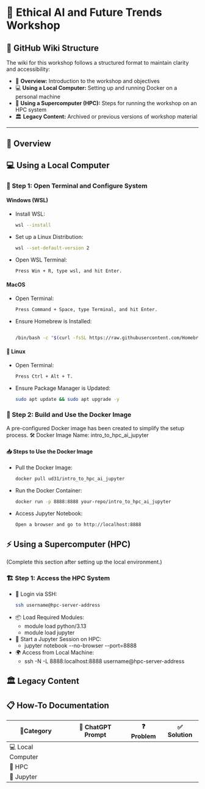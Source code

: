 # 🧠 Ethical AI and Future Trends Workshop

## 📂 GitHub Wiki Structure  
The wiki for this workshop follows a structured format to maintain clarity and accessibility:  

- 📜 **Overview:** Introduction to the workshop and objectives  
- 💻 **Using a Local Computer:** Setting up and running Docker on a personal machine  
- 🏢 **Using a Supercomputer (HPC):** Steps for running the workshop on an HPC system  
- 🏛️ **Legacy Content:** Archived or previous versions of workshop material  

---

## 📜 Overview  

## 💻 Using a Local Computer  

### 🔧 Step 1: Open Terminal and Configure System  

#### Windows (WSL)  
- Install WSL:  
  ```sh
  wsl --install
- Set up a Linux Distribution:
  ```sh
  wsl --set-default-version 2
- Open WSL Terminal:
  ```sh
  Press Win + R, type wsl, and hit Enter.

#### MacOS
- Open Terminal:
  ```sh
  Press Command + Space, type Terminal, and hit Enter.
- Ensure Homebrew is Installed:
  ```sh

  /bin/bash -c "$(curl -fsSL https://raw.githubusercontent.com/Homebrew/install/HEAD/install.sh)"

#### 🐧 Linux
- Open Terminal:
  ```sh
  Press Ctrl + Alt + T.
- Ensure Package Manager is Updated:
  ```sh
  sudo apt update && sudo apt upgrade -y

### 🔧 Step 2: Build and Use the Docker Image
A pre-configured Docker image has been created to simplify the setup process.
🛠 Docker Image Name: intro_to_hpc_ai_jupyter

#### 📥 Steps to Use the Docker Image
- Pull the Docker Image:
  ````sh
  docker pull ud31/intro_to_hpc_ai_jupyter
- Run the Docker Container:
  ```sh
  docker run -p 8888:8888 your-repo/intro_to_hpc_ai_jupyter
- Access Jupyter Notebook:
  ```sh
  Open a browser and go to http://localhost:8888


## ⚡ Using a Supercomputer (HPC)
(Complete this section after setting up the local environment.)

### 🏗 Step 1: Access the HPC System

- 🔑 Login via SSH:
  ```sh
  ssh username@hpc-server-address
- 📦 Load Required Modules:
  - module load python/3.13
  - module load jupyter
- 📡 Start a Jupyter Session on HPC:
  - jupyter notebook --no-browser --port=8888
- 🌍 Access from Local Machine:
  - ssh -N -L 8888:localhost:8888 username@hpc-server-address

## 🏛️ Legacy Content

## 📋 How-To Documentation

| 📂Category | 🤖 ChatGPT Prompt | ❓ Problem | ✅ Solution
|----------|----------|----------|----------|
| 💻 Local Computer  |   |    |   |
| 🏢 HPC   |    |    |   |
| 📜 Jupyter   |    |   |   |


